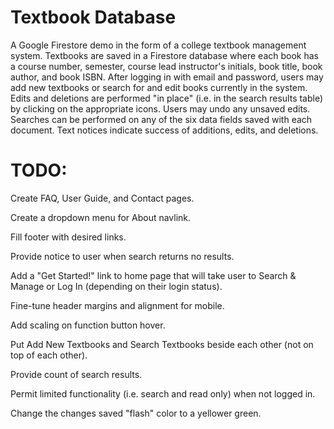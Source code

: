 # Textbook Database

A Google Firestore demo in the form of a college textbook management system. Textbooks are saved in a Firestore database where each book has a course number, semester, course lead instructor's initials, book title, book author, and book ISBN. After logging in with email and password, users may add new textbooks or search for and edit books currently in the system. Edits and deletions are performed "in place" (i.e. in the search results table) by clicking on the appropriate icons. Users may undo any unsaved edits. Searches can be performed on any of the six data fields saved with each document. Text notices indicate success of additions, edits, and deletions.

# TODO:

Create FAQ, User Guide, and Contact pages.

Create a dropdown menu for About navlink.

Fill footer with desired links.

Provide notice to user when search returns no results.

Add a "Get Started!" link to home page that will take user to Search & Manage or Log In (depending on their login status).

Fine-tune header margins and alignment for mobile.

Add scaling on function button hover.

Put Add New Textbooks and Search Textbooks beside each other (not on top of each other).

Provide count of search results.

Permit limited functionality (i.e. search and read only) when not logged in.

Change the changes saved "flash" color to a yellower green.


